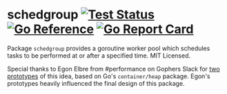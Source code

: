 # schedgroup [![Test Status](https://github.com/mdlayher/schedgroup/workflows/Test/badge.svg)](https://github.com/mdlayher/schedgroup/actions) [![Go Reference](https://pkg.go.dev/badge/github.com/mdlayher/schedgroup.svg)](https://pkg.go.dev/github.com/mdlayher/schedgroup) [![Go Report Card](https://goreportcard.com/badge/github.com/mdlayher/schedgroup)](https://goreportcard.com/report/github.com/mdlayher/schedgroup)

Package `schedgroup` provides a goroutine worker pool which schedules tasks
to be performed at or after a specified time. MIT Licensed.

Special thanks to Egon Elbre from #performance on Gophers Slack for [two](https://play.golang.org/p/YyeSWuDil-b)
[prototypes](https://play.golang.org/p/4iYBO6Cgj8m) of this idea, based
on Go's `container/heap` package. Egon's prototypes heavily influenced the final
design of this package.
